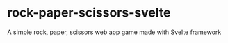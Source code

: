 # rock-paper-scissors-svelte
 A simple rock, paper, scissors web app game made with Svelte framework
